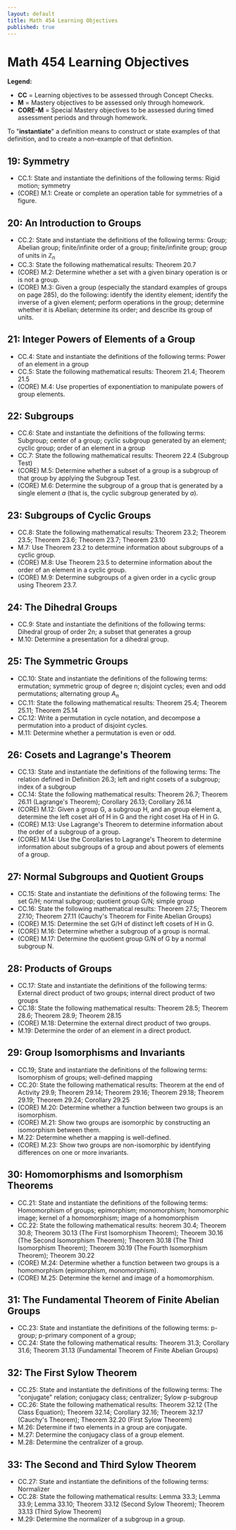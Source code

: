 ```yaml
---
layout: default
title: Math 454 Learning Objectives
published: true
---
```


# Math 454 Learning Objectives	

__Legend:__ 

+ __CC__ = Learning objectives to be assessed through Concept Checks. 
+ __M__ = Mastery objectives to be assessed only through homework.
+ __CORE-M__ = Special Mastery objectives to be assessed during timed assessment periods and through homework.

To "__instantiate__" a definition means to construct or state examples of that definition, and to create a non-example of that definition. 

## 19: Symmetry

+ CC.1: State and instantiate the definitions of the following terms: Rigid motion; symmetry
+ (CORE) M.1: Create or complete an operation table for symmetries of a figure. 

## 20: An Introduction to Groups

+ CC.2: State and instantiate the definitions of the following terms: Group; Abelian group; finite/infinite order of a group; finite/infinite group; group of units in $\mathbb{Z}_n$
+ CC.3: State the following mathematical results: Theorem 20.7
+ (CORE) M.2: Determine whether a set with a given binary operation is or is not a group. 
+ (CORE) M.3: Given a group (especially the standard examples of groups on page 285), do the following: identify the identity element; identify the inverse of a given element; perform operations in the group; determine whether it is Abelian; determine its order; and describe its group of units. 

## 21: Integer Powers of Elements of a Group

+ CC.4: State and instantiate the definitions of the following terms: Power of an element in a group
+ CC.5: State the following mathematical results: Theorem 21.4; Theorem 21.5
+ (CORE) M.4: Use properties of exponentiation to manipulate powers of group elements.

## 22: Subgroups

+ CC.6: State and instantiate the definitions of the following terms: Subgroup; center of a group; cyclic subgroup generated by an element; cyclic group; order of an element in a group
+ CC.7: State the following mathematical results: Theorem 22.4 (Subgroup Test)
+ (CORE) M.5: Determine whether a subset of a group is a subgroup of that group by applying the Subgroup Test.
+ (CORE) M.6: Determine the subgroup of a group that is generated by a single element $a$ (that is, the cyclic subgroup generated by $a$). 

## 23: Subgroups of Cyclic Groups

+ CC.8: State the following mathematical results: Theorem 23.2; Theorem 23.5; Theorem 23.6; Theorem 23.7; Theorem 23.10
+ M.7: Use Theorem 23.2 to determine information about subgroups of a cyclic group. 
+ (CORE) M.8: Use Theorem 23.5 to determine information about the order of an element in a cyclic group. 
+ (CORE) M.9: Determine subgroups of a given order in a cyclic group using Theorem 23.7. 

## 24: The Dihedral Groups

+ CC.9: State and instantiate the definitions of the following terms: Dihedral group of order 2n; a subset that generates a group
+ M.10: Determine a presentation for a dihedral group. 


## 25: The Symmetric Groups

+ CC.10: State and instantiate the definitions of the following terms: ermutation; symmetric group of degree n; disjoint cycles; even and odd permutations; alternating group $A_n$
+ CC.11: State the following mathematical results: Theorem 25.4; Theorem 25.11; Theorem 25.14
+ CC.12: Write a permutation in cycle notation, and decompose a permutation into a product of disjoint cycles. 
+ M.11: Determine whether a permutation is even or odd. 

## 26: Cosets and Lagrange's Theorem

+ CC.13: State and instantiate the definitions of the following terms: The relation defined in Definition 26.3; left and right cosets of a subgroup; index of a subgroup
+ CC.14: State the following mathematical results: Theorem 26.7; Theorem 26.11 (Lagrange's Theorem); Corollary 26.13; Corollary 26.14
+ (CORE) M.12: Given a group G, a subgroup H, and an group element a, determine the left coset aH of H in G and the right coset Ha of H in G. 
+ (CORE) M.13: Use Lagrange's Theorem to determine information about the order of a subgroup of a group. 
+ (CORE) M.14: Use the Corollaries to Lagrange's Theorem to determine information about subgroups of a group and about powers of elements of a group. 

## 27: Normal Subgroups and Quotient Groups

+ CC.15: State and instantiate the definitions of the following terms: The set G/H; normal subgroup; quotient group G/N; simple group
+ CC.16: State the following mathematical results: Theorem 27.5; Theorem 27.10; Theorem 27.11 (Cauchy's Theorem for Finite Abelian Groups)
+ (CORE) M.15: Determine the set G/H of distinct left cosets of H in G. 
+ (CORE) M.16: Determine whether a subgroup of a group is normal. 
+ (CORE) M.17: Determine the quotient group G/N of G by a normal subgroup N.

## 28: Products of Groups

+ CC.17: State and instantiate the definitions of the following terms: External direct product of two groups; internal direct product of two groups
+ CC.18: State the following mathematical results: Theorem 28.5; Theorem 28.6; Theorem 28.9; Theorem 28.15
+ (CORE) M.18: Determine the external direct product of two groups. 
+ M.19: Determine the order of an element in a direct product. 

## 29: Group Isomorphisms and Invariants

+ CC.19; State and instantiate the definitions of the following terms: Isomorphism of groups; well-defined mapping
+ CC.20: State the following mathematical results: Theorem at the end of Activity 29.9; Theorem 29.14; Theorem 29.16; Theorem 29.18; Theorem 29.19; Theorem 29.24; Corollary 29.25 
+ (CORE) M.20: Determine whether a function between two groups is an isomorphism. 
+ (CORE) M.21: Show two groups are isomorphic by constructing an isomorphism between them. 
+ M.22: Determine whether a mapping is well-defined. 
+ (CORE) M.23: Show two groups are non-isomorphic by identifying differences on one or more invariants. 

## 30: Homomorphisms and Isomorphism Theorems

+ CC.21: State and instantiate the definitions of the following terms: Homomorphism of groups; epimorphism; monomorphism; homomorphic image; kernel of a homomorphism; image of a homomorphism
+ CC.22: State the following mathematical results: heorem 30.4; Theorem 30.8; Theorem 30.13 (The First Isomorphism Theorem); Theorem 30.16 (The Second Isomorphism Theorem); Theorem 30.18 (The Third Isomorphism Theorem); Theorem 30.19 (The Fourth Isomorphism Theorem); Theorem 30.22
+ (CORE) M.24: Determine whether a function between two groups is a homomorphism (epimorphism, monomorphism). 
+ (CORE) M.25: Determine the kernel and image of a homomorphism. 

## 31: The Fundamental Theorem of Finite Abelian Groups

+ CC.23: State and instantiate the definitions of the following terms: p-group; p-primary component of a group; 
+ CC.24: State the following mathematical results: Theorem 31.3; Corollary 31.6; Theorem 31.13 (Fundamental Theorem of Finite Abelian Groups)

## 32: The First Sylow Theorem

+ CC.25: State and instantiate the definitions of the following terms: The "conjugate" relation; conjugacy class; centralizer; Sylow p-subgroup
+ CC.26: State the following mathematical results: Theorem 32.12 (The Class Equation); Theorem 32.14; Corollary 32.16; Theorem 32.17 (Cauchy's Theorem); Theorem 32.20 (First Sylow Theorem)
+ M.26: Determine if two elements in a group are conjugate. 
+ M.27: Determine the conjugacy class of a group element. 
+ M.28: Determine the centralizer of a group. 

## 33: The Second and Third Sylow Theorem

+ CC.27: State and instantiate the definitions of the following terms: Normalizer
+ CC.28: State the following mathematical results: Lemma 33.3; Lemma 33.9; Lemma 33.10; Theorem 33.12 (Second Sylow Theorem); Theorem 33.13 (Third Sylow Theorem)
+ M.29: Determine the normalizer of a subgroup in a group.
